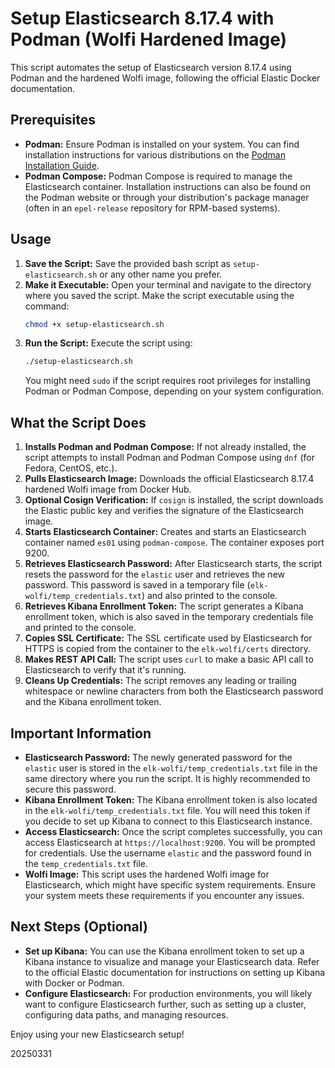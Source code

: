 # Setup Elasticsearch 8.17.4 with Podman (Wolfi Hardened Image)

This script automates the setup of Elasticsearch version 8.17.4 using Podman and the hardened Wolfi image, following the official Elastic Docker documentation.

## Prerequisites

* **Podman:** Ensure Podman is installed on your system. You can find installation instructions for various distributions on the [Podman Installation Guide](https://podman.io/getting-started/installation).
* **Podman Compose:** Podman Compose is required to manage the Elasticsearch container. Installation instructions can also be found on the Podman website or through your distribution's package manager (often in an `epel-release` repository for RPM-based systems).

## Usage

1.  **Save the Script:** Save the provided bash script as `setup-elasticsearch.sh` or any other name you prefer.
2.  **Make it Executable:** Open your terminal and navigate to the directory where you saved the script. Make the script executable using the command:
    ```bash
    chmod +x setup-elasticsearch.sh
    ```
3.  **Run the Script:** Execute the script using:
    ```bash
    ./setup-elasticsearch.sh
    ```
    You might need `sudo` if the script requires root privileges for installing Podman or Podman Compose, depending on your system configuration.

## What the Script Does

1.  **Installs Podman and Podman Compose:** If not already installed, the script attempts to install Podman and Podman Compose using `dnf` (for Fedora, CentOS, etc.).
2.  **Pulls Elasticsearch Image:** Downloads the official Elasticsearch 8.17.4 hardened Wolfi image from Docker Hub.
3.  **Optional Cosign Verification:** If `cosign` is installed, the script downloads the Elastic public key and verifies the signature of the Elasticsearch image.
4.  **Starts Elasticsearch Container:** Creates and starts an Elasticsearch container named `es01` using `podman-compose`. The container exposes port 9200.
5.  **Retrieves Elasticsearch Password:** After Elasticsearch starts, the script resets the password for the `elastic` user and retrieves the new password. This password is saved in a temporary file (`elk-wolfi/temp_credentials.txt`) and also printed to the console.
6.  **Retrieves Kibana Enrollment Token:** The script generates a Kibana enrollment token, which is also saved in the temporary credentials file and printed to the console.
7.  **Copies SSL Certificate:** The SSL certificate used by Elasticsearch for HTTPS is copied from the container to the `elk-wolfi/certs` directory.
8.  **Makes REST API Call:** The script uses `curl` to make a basic API call to Elasticsearch to verify that it's running.
9.  **Cleans Up Credentials:** The script removes any leading or trailing whitespace or newline characters from both the Elasticsearch password and the Kibana enrollment token.

## Important Information

* **Elasticsearch Password:** The newly generated password for the `elastic` user is stored in the `elk-wolfi/temp_credentials.txt` file in the same directory where you run the script. It is highly recommended to secure this password.
* **Kibana Enrollment Token:** The Kibana enrollment token is also located in the `elk-wolfi/temp_credentials.txt` file. You will need this token if you decide to set up Kibana to connect to this Elasticsearch instance.
* **Access Elasticsearch:** Once the script completes successfully, you can access Elasticsearch at `https://localhost:9200`. You will be prompted for credentials. Use the username `elastic` and the password found in the `temp_credentials.txt` file.
* **Wolfi Image:** This script uses the hardened Wolfi image for Elasticsearch, which might have specific system requirements. Ensure your system meets these requirements if you encounter any issues.

## Next Steps (Optional)

* **Set up Kibana:** You can use the Kibana enrollment token to set up a Kibana instance to visualize and manage your Elasticsearch data. Refer to the official Elastic documentation for instructions on setting up Kibana with Docker or Podman.
* **Configure Elasticsearch:** For production environments, you will likely want to configure Elasticsearch further, such as setting up a cluster, configuring data paths, and managing resources.

Enjoy using your new Elasticsearch setup!

20250331

